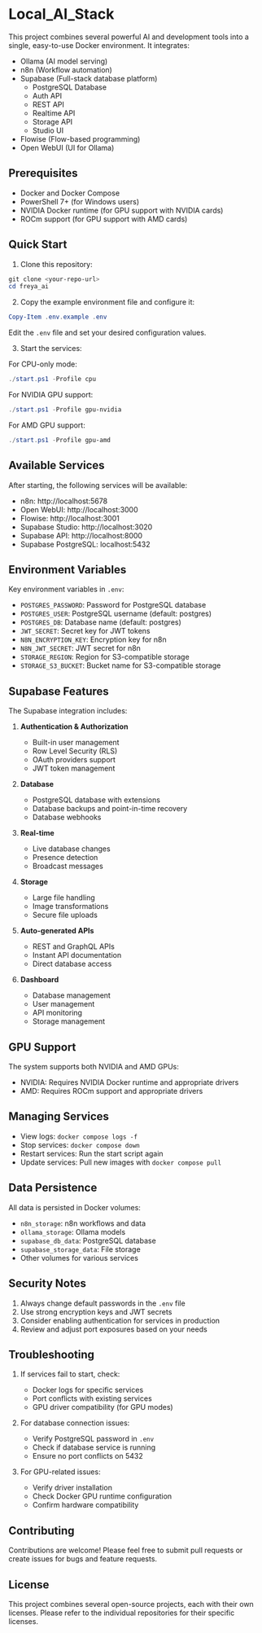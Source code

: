 # Local_AI_Stack

This project combines several powerful AI and development tools into a single, easy-to-use Docker environment. It integrates:

- Ollama (AI model serving)
- n8n (Workflow automation)
- Supabase (Full-stack database platform)
  - PostgreSQL Database
  - Auth API
  - REST API
  - Realtime API
  - Storage API
  - Studio UI
- Flowise (Flow-based programming)
- Open WebUI (UI for Ollama)

## Prerequisites

- Docker and Docker Compose
- PowerShell 7+ (for Windows users)
- NVIDIA Docker runtime (for GPU support with NVIDIA cards)
- ROCm support (for GPU support with AMD cards)

## Quick Start

1. Clone this repository:
```powershell
git clone <your-repo-url>
cd freya_ai
```

2. Copy the example environment file and configure it:
```powershell
Copy-Item .env.example .env
```
Edit the `.env` file and set your desired configuration values.

3. Start the services:

For CPU-only mode:
```powershell
./start.ps1 -Profile cpu
```

For NVIDIA GPU support:
```powershell
./start.ps1 -Profile gpu-nvidia
```

For AMD GPU support:
```powershell
./start.ps1 -Profile gpu-amd
```

## Available Services

After starting, the following services will be available:

- n8n: http://localhost:5678
- Open WebUI: http://localhost:3000
- Flowise: http://localhost:3001
- Supabase Studio: http://localhost:3020
- Supabase API: http://localhost:8000
- Supabase PostgreSQL: localhost:5432

## Environment Variables

Key environment variables in `.env`:

- `POSTGRES_PASSWORD`: Password for PostgreSQL database
- `POSTGRES_USER`: PostgreSQL username (default: postgres)
- `POSTGRES_DB`: Database name (default: postgres)
- `JWT_SECRET`: Secret key for JWT tokens
- `N8N_ENCRYPTION_KEY`: Encryption key for n8n
- `N8N_JWT_SECRET`: JWT secret for n8n
- `STORAGE_REGION`: Region for S3-compatible storage
- `STORAGE_S3_BUCKET`: Bucket name for S3-compatible storage

## Supabase Features

The Supabase integration includes:

1. **Authentication & Authorization**
   - Built-in user management
   - Row Level Security (RLS)
   - OAuth providers support
   - JWT token management

2. **Database**
   - PostgreSQL database with extensions
   - Database backups and point-in-time recovery
   - Database webhooks

3. **Real-time**
   - Live database changes
   - Presence detection
   - Broadcast messages

4. **Storage**
   - Large file handling
   - Image transformations
   - Secure file uploads

5. **Auto-generated APIs**
   - REST and GraphQL APIs
   - Instant API documentation
   - Direct database access

6. **Dashboard**
   - Database management
   - User management
   - API monitoring
   - Storage management

## GPU Support

The system supports both NVIDIA and AMD GPUs:

- NVIDIA: Requires NVIDIA Docker runtime and appropriate drivers
- AMD: Requires ROCm support and appropriate drivers

## Managing Services

- View logs: `docker compose logs -f`
- Stop services: `docker compose down`
- Restart services: Run the start script again
- Update services: Pull new images with `docker compose pull`

## Data Persistence

All data is persisted in Docker volumes:

- `n8n_storage`: n8n workflows and data
- `ollama_storage`: Ollama models
- `supabase_db_data`: PostgreSQL database
- `supabase_storage_data`: File storage
- Other volumes for various services

## Security Notes

1. Always change default passwords in the `.env` file
2. Use strong encryption keys and JWT secrets
3. Consider enabling authentication for services in production
4. Review and adjust port exposures based on your needs

## Troubleshooting

1. If services fail to start, check:
   - Docker logs for specific services
   - Port conflicts with existing services
   - GPU driver compatibility (for GPU modes)

2. For database connection issues:
   - Verify PostgreSQL password in `.env`
   - Check if database service is running
   - Ensure no port conflicts on 5432

3. For GPU-related issues:
   - Verify driver installation
   - Check Docker GPU runtime configuration
   - Confirm hardware compatibility

## Contributing

Contributions are welcome! Please feel free to submit pull requests or create issues for bugs and feature requests.

## License

This project combines several open-source projects, each with their own licenses. Please refer to the individual repositories for their specific licenses. 